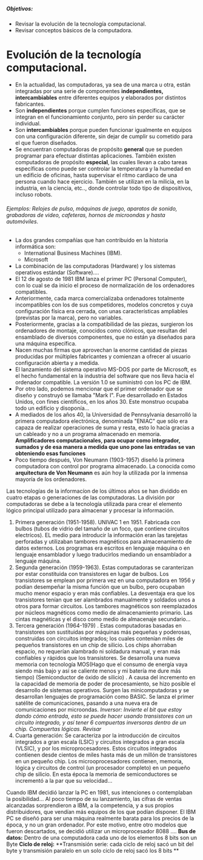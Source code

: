 ##### Objetivos: 
- Revisar la evolución de la tecnología computacional.
- Revisar conceptos básicos de la computadora.

# Evolución de la tecnología computacional.
- En la actualidad, las computadoras, ya sea de una marca u otra, están integradas por una serie de componentes **independientes, intercambiables** entre diferentes equipos y elaborados por distintos fabricantes.
- Son **independientes** porque cumplen funciones específicas, que se integran en el funcionamiento conjunto, pero sin perder su carácter individual.
- Son **intercambiables** porque pueden funcionar igualmente en equipos con una configuración diferente, sin dejar de cumplir su cometido para el que fueron diseñados.
- Se encuentran computadoras de propósito **general** que se pueden programar para efectuar distintas aplicaciones. También existen computadoras de propósito **especial**, las cuales llevan a cabo tareas específicas como puede ser controlar la temperatura y la humedad en un edificio de oficinas, hasta supervisar el ritmo cardiaco de una persona cuando hace ejercicio.
También se utilizan en la milicia, en la industria, en la ciencia, etc.., donde controlar todo tipo de dispositivos, incluso robots.
###### Ejemplos: Relojes de pulso, máquinas de juego, aparatos de sonido, grabadoras de video, cafeteras, hornos de microondas y hasta automóviles.
- La dos grandes compañías que han contribuido en la historia informática son:
	- International Business Machines (IBM).
	- Microsoft
- La combinación de las computadoras (Hardware) y los sistemas operativos estándar (Software)....
- El 12 de agosto de 1981 IBM lanza el primer PC (Personal Computer), con lo cual se da inicio el proceso de normalización de los ordenadores compatibles.
- Anteriormente, cada marca comercializaba ordenadores totalmente incompatibles con los de sus competidores, modelos concretos y cuya configuración física era cerrada, con unas características ampliables (previstas por la marca), pero no variables.
- Posteriormente, gracias a la compatibilidad de las piezas, surgieron los ordenadores de montaje, conocidos como clónicos, que resultan del ensamblado de diversos componentes, que no están ya diseñados para una máquina específica.
- Nacen muchas firmas que aprovechan la enorme cantidad de piezas producidas por múltiples fabricantes y comienzan a ofrecer al usuario configuración abierta y a medida.
- El lanzamiento del sistema operativo MS-DOS por parte de Microsoft, es el hecho fundamental en la industria del software que nos lleva hacia el ordenador compatible. La versión 1.0 se suministró con los PC de IBM.
- Por otro lado, podemos mencionar que el primer ordenador que se diseño y construyó se llamaba "Mark I". Fue desarrollado en Estados Unidos, con fines científicos, en los años 30. Este monstruo ocupaba todo un edificio y disoponía...
- A mediados de los años 40, la Universidad de Pennsylvania desarrolló la primera computadora electrónica, denominada "ENIAC" que sólo era capaza de realizar operaciones de suma y resta, esto lo hacía gracias a un cableado y no a un programa almacenado en memoria. **Amplificadores computacionales, para ocupar como integrador, sumados y de esa manera a medida que uno pone las entradas se van obteniendo esas funciones**
- Poco tiempo después, Von Neumann (1903-1957) diseñó la primera computadora con control por programa almacenado. La conocida como **arquitectura de Von Neumann** es aún hoy la utilizada por la inmensa mayoría de los ordenadores.

Las tecnologías de la informacíon de los últimos años se han dividido en cuatro etapas o generaciones de las computadoras. La división por computadoras se debe a la tecnología utilizada para crear el elemento lógico principal utilizado para almacenar y procesar la información.
1. Primera generación (1951-1958). UNIVAC 1 en 1951. Fabricada con bulbos (tubos de vidrio del tamaño de un foco, que contiene circuitos electrícos). EL medio para introducir la información eran las tarejetas perforadas y utilizaban tambores magnéticos para almacenamiento de datos externos. Los programas era escritos en lenguaje máquina o en lenguaje ensamblador y luego traducirlos mediando un ensamblador a lenguaje máquina.
2. Segunda generación (1959-1963). Estas computadoras se caranterizan por estar constituida con transistores en lugar de bulbos. Los transistores se emplean por primera vez en una computadora en 1956 y podían desempeñar la misma función que un bulbo, pero ocupaban mucho menor espacio y eran más confiables.
		La desventaja era que los transistores tenían que ser alambrados manualmente y soldados unos a otros para formar circuitos. Los tambores magnéticos son reemplazados por núcleos magnéticos como medio de almacenamiento primario. Las cintas magnéticas y el disco como medio de almacenaje secundario...
3. Tercera generación (1964-1979) . Estas computadoras basadas en transistores son sustituidas por máquinas más pequeñas y poderosas, construidas con circuitos integrados; los cuales contenían miles de pequeños transistores en un chip de silicio. Los chips ahorraban espacio, no requerían alambrado ni soldadura manual, y eran más confiables y rápidos que los transistores.
		Se desarrolla una nueva memoria con tecnología MOS(Hago que el consumo de energía vaya siendo más bajo y así se caliente menos y mi batería me dure más tiempo) (Semiconductor de óxido de silicio) . A causa del incremento en la capacidad de memoria de poder de procesamiento, se hizo posible el desarrollo de sistemas operativos. Surgen las minicomputadoras y se desarrollan lenguajes de programación como BASIC. Se lanza el primer satélite de comunicaciones, pasando a una nueva era de comunicaciones por microondas.
		*Inversor: Invierte el bit que estoy dando cómo entrada, esto se puede hacer usando transistores con un circuito integrado, y así tener 6 compuertas inversoras dentro de un chip.
			Compuertas lógicas. Revisar*
4. Cuarta generación: Se caracteriza por la introducción de circuitos integrados a gran escala (LSIC) y circuitos integrados a gran escala (VLSIC), y por los microprocesadores. Estos circuitos integrados contienen desde cientos de miles hasta más de un millón de transistores en un pequeño chip.
		Los microoprocesadores contienen, memoria, lógica y circuitos de control (un procesador completo) en un pequeño chip de silicio. En esta época la memoria de semiconductores se incrementó a la par que su velocidad...

Cuando IBM decidió lanzar la PC en 1981, sus intenciones o contemplaban la posibilidad...
Al poco tiempo de su lanzamiento, las cifras de ventas alcanzadas sorprendieron a IBM, a la competencia, y a sus propios distribuidores, que vendían más equipos de los que podían disponer. El IBM PC se diseñó para ser una máquina realmente barata para los precios de la época, y no un gran ordenador.
Por este motivo, entre otro modelos que fueron descartados, se decidió utilizar un microprocesador 8088 ....
**Bus de datos:** Dentro de una computadora cada uno de los elementos 
8 bits son un Byte
**Ciclo de reloj:**
**Transmisión serie: cada ciclo de reloj sacó un bit del byte y transmisión paralelo en un solo ciclo de reloj sacó los 8 bits **